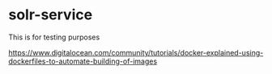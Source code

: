 # solr-service
This is for testing purposes

https://www.digitalocean.com/community/tutorials/docker-explained-using-dockerfiles-to-automate-building-of-images



